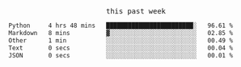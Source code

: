 

<p align="center"><samp>this past week</samp></p>
<!--START_SECTION:waka-->

```txt
Python     4 hrs 48 mins   ████████████████████████░   96.61 %
Markdown   8 mins          ▓░░░░░░░░░░░░░░░░░░░░░░░░   02.85 %
Other      1 min           ░░░░░░░░░░░░░░░░░░░░░░░░░   00.49 %
Text       0 secs          ░░░░░░░░░░░░░░░░░░░░░░░░░   00.04 %
JSON       0 secs          ░░░░░░░░░░░░░░░░░░░░░░░░░   00.01 %
```

<!--END_SECTION:waka-->


